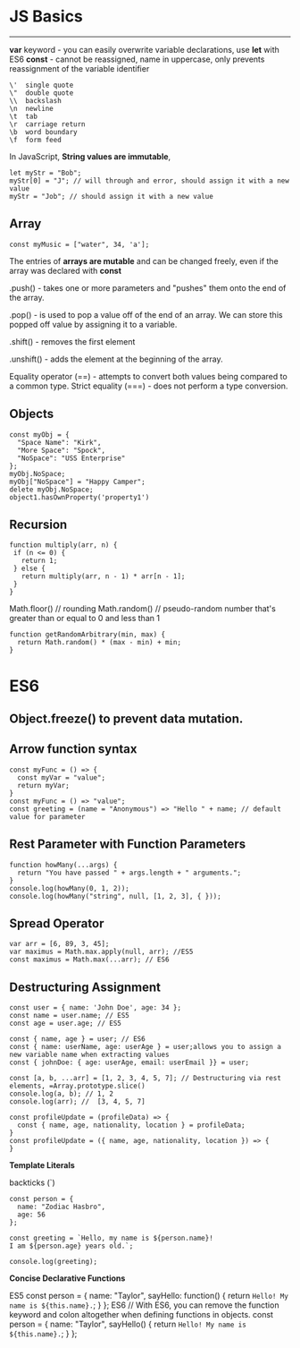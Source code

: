 # JS Basics
---
**var** keyword - you can easily overwrite variable declarations, use **let** with ES6
**const** - cannot be reassigned, name in uppercase, only prevents reassignment of the variable identifier

	\'	single quote
	\"	double quote
	\\	backslash
	\n	newline
	\t	tab
	\r	carriage return
	\b	word boundary
	\f	form feed

In JavaScript, **String values are immutable**,

	let myStr = "Bob";
	myStr[0] = "J"; // will through and error, should assign it with a new value
	myStr = "Job"; // should assign it with a new value

## Array	

	const myMusic = ["water", 34, 'a'];

The entries of **arrays are mutable** and can be changed freely, even if the array was declared with **const**

.push() - takes one or more parameters and "pushes" them onto the end of the array.

.pop() - is used to pop a value off of the end of an array. We can store this popped off value by assigning it to a variable.

.shift() - removes the first element 

.unshift() - adds the element at the beginning of the array.

Equality operator (==) - attempts to convert both values being compared to a common type.
Strict equality (===) - does not perform a type conversion.

## Objects

	const myObj = {
	  "Space Name": "Kirk",
	  "More Space": "Spock",
	  "NoSpace": "USS Enterprise"
	};
	myObj.NoSpace;
	myObj["NoSpace"] = "Happy Camper";
	delete myObj.NoSpace;
	object1.hasOwnProperty('property1')

## Recursion

	function multiply(arr, n) {
	 if (n <= 0) {
	   return 1;
	 } else {
	   return multiply(arr, n - 1) * arr[n - 1];
	 }
	}

Math.floor() // rounding
Math.random() // pseudo-random number that's greater than or equal to 0 and less than 1

	function getRandomArbitrary(min, max) {
	  return Math.random() * (max - min) + min;
	}

# ES6

**Object.freeze()** to prevent data mutation.
---
**Arrow function syntax**
---
	const myFunc = () => {
	  const myVar = "value";
	  return myVar;
	}
	const myFunc = () => "value";
	const greeting = (name = "Anonymous") => "Hello " + name; // default value for parameter

**Rest Parameter with Function Parameters**
---
	function howMany(...args) {
	  return "You have passed " + args.length + " arguments.";
	}
	console.log(howMany(0, 1, 2));
	console.log(howMany("string", null, [1, 2, 3], { }));

**Spread Operator**
---
	var arr = [6, 89, 3, 45];
	var maximus = Math.max.apply(null, arr); //ES5
	const maximus = Math.max(...arr); // ES6

**Destructuring Assignment**
---
	const user = { name: 'John Doe', age: 34 };
	const name = user.name; // ES5
	const age = user.age; // ES5

	const { name, age } = user; // ES6
	const { name: userName, age: userAge } = user;allows you to assign a new variable name when extracting values
	const { johnDoe: { age: userAge, email: userEmail }} = user;

	const [a, b, ...arr] = [1, 2, 3, 4, 5, 7]; // Destructuring via rest elements, =Array.prototype.slice()
	console.log(a, b); // 1, 2 
	console.log(arr); //  [3, 4, 5, 7]

	const profileUpdate = (profileData) => {
	  const { name, age, nationality, location } = profileData;
	}
	const profileUpdate = ({ name, age, nationality, location }) => {		
	}

**Template Literals** 

backticks (\`)

	const person = {
	  name: "Zodiac Hasbro",
	  age: 56
	};

	const greeting = `Hello, my name is ${person.name}!
	I am ${person.age} years old.`;

	console.log(greeting);

**Concise Declarative Functions**

ES5
	const person = {
	  name: "Taylor",
	  sayHello: function() {
	    return `Hello! My name is ${this.name}.`;
	  }
	};
ES6 // With ES6, you can remove the function keyword and colon altogether when defining functions in objects.
	const person = {
	  name: "Taylor",
	  sayHello() {
	    return `Hello! My name is ${this.name}.`;
	  }
	};